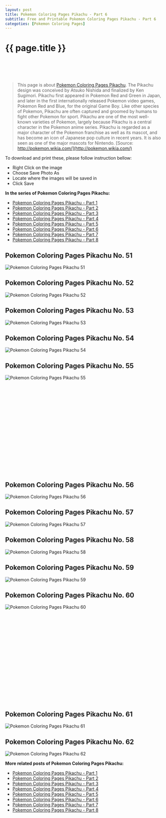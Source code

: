 ```yaml
---
layout: post
title: Pokemon Coloring Pages Pikachu - Part 6
subtitle: Free and Printable Pokemon Coloring Pages Pikachu - Part 6
categoties: [Pokemon Coloring Pages]
---
```

{{ page.title }}
================
<script async src="//pagead2.googlesyndication.com/pagead/js/adsbygoogle.js"></script><!-- UnderTitleAds --> <ins class="adsbygoogle" style="display:inline-block;width:468px;height:60px" data-ad-client="ca-pub-6753140515841889" data-ad-slot="4010138290"></ins><script> (adsbygoogle = window.adsbygoogle || []).push({}); </script>

> This page is about [Pokemon Coloring Pages Pikachu](https://freecoloringpages.github.io/). The Pikachu design was conceived by Atsuko Nishida and finalized by Ken Sugimori. Pikachu first appeared in Pokemon Red and Green in Japan, and later in the first internationally released Pokemon video games, Pokemon Red and Blue, for the original Game Boy. Like other species of Pokemon, Pikachu are often captured and groomed by humans to fight other Pokemon for sport. Pikachu are one of the most well-known varieties of Pokemon, largely because Pikachu is a central character in the Pokemon anime series. Pikachu is regarded as a major character of the Pokemon franchise as well as its mascot, and has become an icon of Japanese pop culture in recent years. It is also seen as one of the major mascots for Nintendo. [Source: http://pokemon.wikia.com/](http://pokemon.wikia.com/)

To download and print these, please follow instruction bellow:
* Right Click on the image 
* Choose Save Photo As 
* Locate where the images will be saved in 
* Click Save

**In the series of Pokemon Coloring Pages Pikachu:**

* [Pokemon Coloring Pages Pikachu - Part 1](https://freecoloringpages.github.io/2017/12/11/Pokemon-Coloring-Pages-Pikachu-part-1.html)
* [Pokemon Coloring Pages Pikachu - Part 2](https://freecoloringpages.github.io/2017/12/11/Pokemon-Coloring-Pages-Pikachu-part-2.html)
* [Pokemon Coloring Pages Pikachu - Part 3](https://freecoloringpages.github.io/2017/12/11/Pokemon-Coloring-Pages-Pikachu-part-3.html)
* [Pokemon Coloring Pages Pikachu - Part 4](https://freecoloringpages.github.io/2017/12/11/Pokemon-Coloring-Pages-Pikachu-part-4.html)
* [Pokemon Coloring Pages Pikachu - Part 5](https://freecoloringpages.github.io/2017/12/11/Pokemon-Coloring-Pages-Pikachu-part-5.html)
* [Pokemon Coloring Pages Pikachu - Part 6](https://freecoloringpages.github.io/2017/12/11/Pokemon-Coloring-Pages-Pikachu-part-6.html)
* [Pokemon Coloring Pages Pikachu - Part 7](https://freecoloringpages.github.io/2017/12/11/Pokemon-Coloring-Pages-Pikachu-part-7.html)
* [Pokemon Coloring Pages Pikachu - Part 8](https://freecoloringpages.github.io/2017/12/11/Pokemon-Coloring-Pages-Pikachu-part-8.html)

## Pokemon Coloring Pages Pikachu No. 51
![Pokemon Coloring Pages Pikachu 51](https://freecoloringpages.github.io/img3/Pokemon-Coloring-Pages-Pikachu%20(51).jpg "Pokemon Coloring Pages Pikachu 51")

## Pokemon Coloring Pages Pikachu No. 52
![Pokemon Coloring Pages Pikachu 52](https://freecoloringpages.github.io/img3/Pokemon-Coloring-Pages-Pikachu%20(52).jpg "Pokemon Coloring Pages Pikachu 52")

## Pokemon Coloring Pages Pikachu No. 53
![Pokemon Coloring Pages Pikachu 53](https://freecoloringpages.github.io/img3/Pokemon-Coloring-Pages-Pikachu%20(53).jpg "Pokemon Coloring Pages Pikachu 53")

## Pokemon Coloring Pages Pikachu No. 54
![Pokemon Coloring Pages Pikachu 54](https://freecoloringpages.github.io/img3/Pokemon-Coloring-Pages-Pikachu%20(54).jpg "Pokemon Coloring Pages Pikachu 54")

## Pokemon Coloring Pages Pikachu No. 55
![Pokemon Coloring Pages Pikachu 55](https://freecoloringpages.github.io/img3/Pokemon-Coloring-Pages-Pikachu%20(55).jpg "Pokemon Coloring Pages Pikachu 55")

<script async src="//pagead2.googlesyndication.com/pagead/js/adsbygoogle.js"></script><!-- Texxtonly --><ins class="adsbygoogle" style="display:inline-block;width:336px;height:280px" data-ad-client="ca-pub-6753140515841889" data-ad-slot="3207852233"></ins><script>(adsbygoogle = window.adsbygoogle || []).push({}); </script>

## Pokemon Coloring Pages Pikachu No. 56
![Pokemon Coloring Pages Pikachu 56](https://freecoloringpages.github.io/img3/Pokemon-Coloring-Pages-Pikachu%20(56).jpg "Pokemon Coloring Pages Pikachu 56")

## Pokemon Coloring Pages Pikachu No. 57
![Pokemon Coloring Pages Pikachu 57](https://freecoloringpages.github.io/img3/Pokemon-Coloring-Pages-Pikachu%20(57).jpg "Pokemon Coloring Pages Pikachu 57")

## Pokemon Coloring Pages Pikachu No. 58
![Pokemon Coloring Pages Pikachu 58](https://freecoloringpages.github.io/img3/Pokemon-Coloring-Pages-Pikachu%20(58).jpg "Pokemon Coloring Pages Pikachu 58")

## Pokemon Coloring Pages Pikachu No. 59
![Pokemon Coloring Pages Pikachu 59](https://freecoloringpages.github.io/img3/Pokemon-Coloring-Pages-Pikachu%20(59).jpg "Pokemon Coloring Pages Pikachu 59")

## Pokemon Coloring Pages Pikachu No. 60
![Pokemon Coloring Pages Pikachu 60](https://freecoloringpages.github.io/img3/Pokemon-Coloring-Pages-Pikachu%20(60).jpg "Pokemon Coloring Pages Pikachu 60")

<script async src="//pagead2.googlesyndication.com/pagead/js/adsbygoogle.js"></script><!-- Texxtonly --><ins class="adsbygoogle" style="display:inline-block;width:336px;height:280px" data-ad-client="ca-pub-6753140515841889" data-ad-slot="3207852233"></ins><script>(adsbygoogle = window.adsbygoogle || []).push({}); </script>

## Pokemon Coloring Pages Pikachu No. 61
![Pokemon Coloring Pages Pikachu 61](https://freecoloringpages.github.io/img3/Pokemon-Coloring-Pages-Pikachu%20(61).jpg "Pokemon Coloring Pages Pikachu 61")

## Pokemon Coloring Pages Pikachu No. 62
![Pokemon Coloring Pages Pikachu 62](https://freecoloringpages.github.io/img3/Pokemon-Coloring-Pages-Pikachu%20(62).jpg "Pokemon Coloring Pages Pikachu 62")

**More related posts of Pokemon Coloring Pages Pikachu:**

* [Pokemon Coloring Pages Pikachu - Part 1](https://freecoloringpages.github.io/2017/12/11/Pokemon-Coloring-Pages-Pikachu-part-1.html)
* [Pokemon Coloring Pages Pikachu - Part 2](https://freecoloringpages.github.io/2017/12/11/Pokemon-Coloring-Pages-Pikachu-part-2.html)
* [Pokemon Coloring Pages Pikachu - Part 3](https://freecoloringpages.github.io/2017/12/11/Pokemon-Coloring-Pages-Pikachu-part-3.html)
* [Pokemon Coloring Pages Pikachu - Part 4](https://freecoloringpages.github.io/2017/12/11/Pokemon-Coloring-Pages-Pikachu-part-4.html)
* [Pokemon Coloring Pages Pikachu - Part 5](https://freecoloringpages.github.io/2017/12/11/Pokemon-Coloring-Pages-Pikachu-part-5.html)
* [Pokemon Coloring Pages Pikachu - Part 6](https://freecoloringpages.github.io/2017/12/11/Pokemon-Coloring-Pages-Pikachu-part-6.html)
* [Pokemon Coloring Pages Pikachu - Part 7](https://freecoloringpages.github.io/2017/12/11/Pokemon-Coloring-Pages-Pikachu-part-7.html)
* [Pokemon Coloring Pages Pikachu - Part 8](https://freecoloringpages.github.io/2017/12/11/Pokemon-Coloring-Pages-Pikachu-part-8.html)

